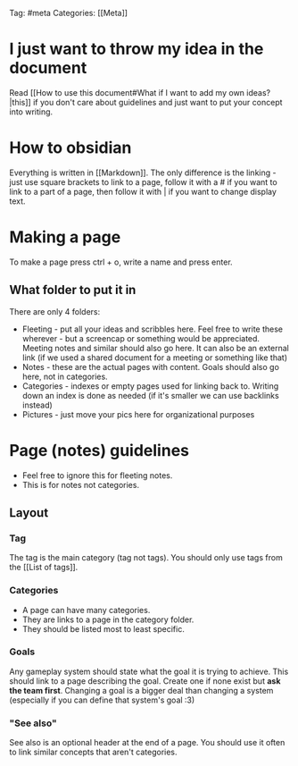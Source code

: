 Tag: #meta 
Categories: [[Meta]]

# I just want to throw my idea in the document
Read [[How to use this document#What if I want to add my own ideas?|this]] if you don't care about guidelines and just want to put your concept into writing.
# How to obsidian
Everything is written in [[Markdown]]. The only difference is the linking - just use square brackets to link to a page, follow it with a # if you want to link to a part of a page, then follow it with | if you want to change display text.
# Making a page
To make a page press ctrl + o, write a name and press enter.
## What folder to put it in
There are only 4 folders:
- Fleeting - put all your ideas and scribbles here. Feel free to write these wherever - but a screencap or something would be appreciated. Meeting notes and similar should also go here. It can also be an external link (if we used a shared document for a meeting or something like that)
- Notes - these are the actual pages with content. Goals should also go here, not in categories.
- Categories - indexes or empty pages used for linking back to. Writing down an index is done as needed (if it's smaller we can use backlinks instead)
- Pictures - just move your pics here for organizational purposes

# Page (notes) guidelines
- Feel free to ignore this for fleeting notes.
- This is for notes not categories.
## Layout
### Tag
The tag is the main category (tag not tags). You should only use tags from the [[List of tags]].
### Categories
- A page can have many categories.
- They are links to a page in the category folder.
- They should be listed most to least specific.
### Goals
Any gameplay system should state what the goal it is trying to achieve. This should link to a page describing the goal. Create one if none exist but **ask the team first**. Changing a goal is a bigger deal than changing a system (especially if you can define that system's goal :3)
### "See also"
See also is an optional header at the end of a page. You should use it often to link similar concepts that aren't categories.